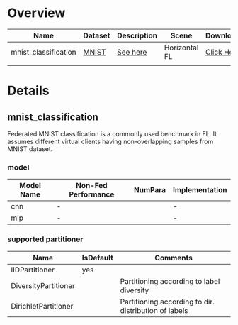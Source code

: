 # Overview
| **Name**             | **Dataset**                                | **Description**                   | **Scene**     | **Download**                                                                                                             | **Comment** |
|----------------------|--------------------------------------------|-----------------------------------|---------------|--------------------------------------------------------------------------------------------------------------------------|-------------|
| mnist_classification | [MNIST](http://yann.lecun.com/exdb/mnist/) | [See here](#mnist_classification) | Horizontal FL | [Click Here](https://github.com/WwZzz/easyFL/raw/FLGo/resources/benchmark/image/classification/mnist_classification.zip) | -           |
|                      |                                            |                                   |               |                                                                                                                          |             |

# Details

## **mnist_classification**
<div id="mnist_classification"></div>
Federated MNIST classification is a commonly used benchmark in FL. It assumes different virtual clients having non-overlapping samples from MNIST dataset.

### model
| **Model Name** | **Non-Fed Performance** | **NumPara** | **Implementation** |
|----------------|-------------------------|-------------|--------------------|
| cnn            | -                       |             | -                  |
| mlp            | -                       |             | -                  |

### supported partitioner
| Name                 | IsDefault | Comments                                               |
|----------------------|-----------|--------------------------------------------------------|
| IIDPartitioner       | yes       |                                                        |
| DiversityPartitioner |           | Partitioning according to label diversity              |
| DirichletPartitioner |           | Partitioning according to dir. distribution of labels  |

[//]: # (## **bmk_name**)

[//]: # (<div id="bmk_name"></div>)

[//]: # ()
[//]: # (description here.)

[//]: # ()
[//]: # (### model)

[//]: # (| **Model Name** | **Non-Fed Performance** | **NumPara** | **Implementation** |)

[//]: # (|----------------|-------------------------|-------------|--------------------|)

[//]: # (| -              | -                       |             | -                  |)

[//]: # ()
[//]: # (### supported partitioner)

[//]: # (| Name                 | IsDefault | Comments                                               |)

[//]: # (|----------------------|-----------|--------------------------------------------------------|)

[//]: # (| IIDPartitioner       | yes       |                                                        |)

[//]: # (| DiversityPartitioner |           | Partitioning according to label diversity              |)

[//]: # (| DirichletPartitioner |           | Partitioning according to dir. distribution of labels  |)

